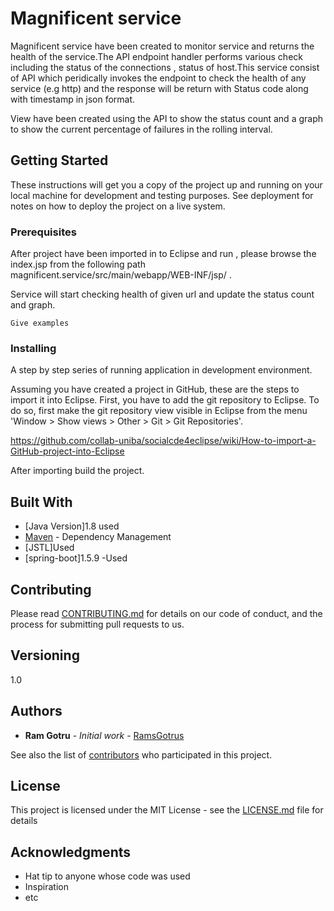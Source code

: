 # Magnificent service

Magnificent service have been created to monitor service and returns the health of the service.The API endpoint handler performs various check including the status of the connections , status of host.This service consist of API which peridically invokes the endpoint to check the health of any service (e.g http) and the response will be return with Status code along with timestamp in json format.

View have been created using the API to show the status count and a graph to show the current percentage of failures in the rolling interval.


## Getting Started

These instructions will get you a copy of the project up and running on your local machine for development and testing purposes. See deployment for notes on how to deploy the project on a live system.

### Prerequisites

After project have been imported in to Eclipse and run , please browse the index.jsp from the following path  magnificent.service/src/main/webapp/WEB-INF/jsp/ .

Service will start checking health of given url and update the status count and graph.

```
Give examples
```

### Installing

A step by step series of running application in development environment.

Assuming you have created a project in GitHub, these are the steps to import it into Eclipse. First, you have to add the git repository to Eclipse. To do so, first make the git repository view visible in Eclipse from the menu 'Window > Show views > Other > Git > Git Repositories'.

https://github.com/collab-uniba/socialcde4eclipse/wiki/How-to-import-a-GitHub-project-into-Eclipse

After importing build the project.

## Built With

* [Java Version]1.8 used
* [Maven](https://maven.apache.org/) - Dependency Management
* [JSTL]Used
* [spring-boot]1.5.9 -Used

## Contributing

Please read [CONTRIBUTING.md](https://github.com/ramsgotrus) for details on our code of conduct, and the process for submitting pull requests to us.

## Versioning

1.0

## Authors

* **Ram Gotru** - *Initial work* - [RamsGotrus](https://github.com/ramsgotrus)

See also the list of [contributors](https://github.com/your/project/contributors) who participated in this project.

## License

This project is licensed under the MIT License - see the [LICENSE.md](LICENSE.md) file for details

## Acknowledgments

* Hat tip to anyone whose code was used
* Inspiration
* etc

